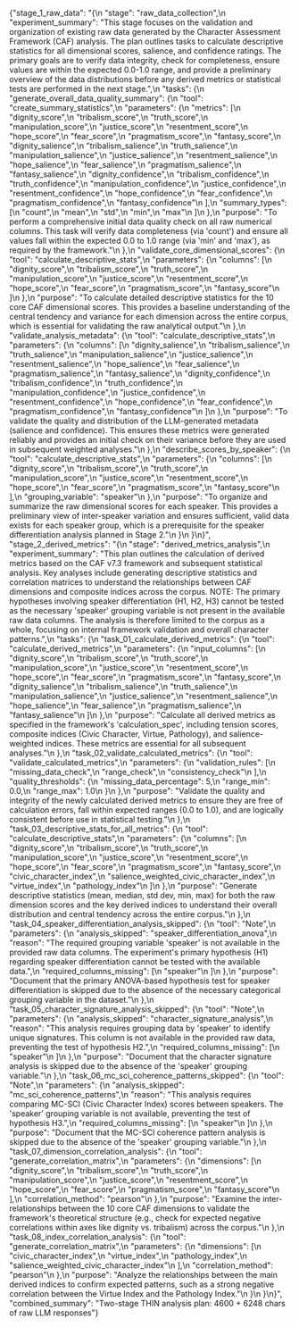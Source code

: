 {"stage_1_raw_data": "{\n  \"stage\": \"raw_data_collection\",\n  \"experiment_summary\": \"This stage focuses on the validation and organization of existing raw data generated by the Character Assessment Framework (CAF) analysis. The plan outlines tasks to calculate descriptive statistics for all dimensional scores, salience, and confidence ratings. The primary goals are to verify data integrity, check for completeness, ensure values are within the expected 0.0-1.0 range, and provide a preliminary overview of the data distributions before any derived metrics or statistical tests are performed in the next stage.\",\n  \"tasks\": {\n    \"generate_overall_data_quality_summary\": {\n      \"tool\": \"create_summary_statistics\",\n      \"parameters\": {\n        \"metrics\": [\n          \"dignity_score\",\n          \"tribalism_score\",\n          \"truth_score\",\n          \"manipulation_score\",\n          \"justice_score\",\n          \"resentment_score\",\n          \"hope_score\",\n          \"fear_score\",\n          \"pragmatism_score\",\n          \"fantasy_score\",\n          \"dignity_salience\",\n          \"tribalism_salience\",\n          \"truth_salience\",\n          \"manipulation_salience\",\n          \"justice_salience\",\n          \"resentment_salience\",\n          \"hope_salience\",\n          \"fear_salience\",\n          \"pragmatism_salience\",\n          \"fantasy_salience\",\n          \"dignity_confidence\",\n          \"tribalism_confidence\",\n          \"truth_confidence\",\n          \"manipulation_confidence\",\n          \"justice_confidence\",\n          \"resentment_confidence\",\n          \"hope_confidence\",\n          \"fear_confidence\",\n          \"pragmatism_confidence\",\n          \"fantasy_confidence\"\n        ],\n        \"summary_types\": [\n          \"count\",\n          \"mean\",\n          \"std\",\n          \"min\",\n          \"max\"\n        ]\n      },\n      \"purpose\": \"To perform a comprehensive initial data quality check on all raw numerical columns. This task will verify data completeness (via 'count') and ensure all values fall within the expected 0.0 to 1.0 range (via 'min' and 'max'), as required by the framework.\"\n    },\n    \"validate_core_dimensional_scores\": {\n      \"tool\": \"calculate_descriptive_stats\",\n      \"parameters\": {\n        \"columns\": [\n          \"dignity_score\",\n          \"tribalism_score\",\n          \"truth_score\",\n          \"manipulation_score\",\n          \"justice_score\",\n          \"resentment_score\",\n          \"hope_score\",\n          \"fear_score\",\n          \"pragmatism_score\",\n          \"fantasy_score\"\n        ]\n      },\n      \"purpose\": \"To calculate detailed descriptive statistics for the 10 core CAF dimensional scores. This provides a baseline understanding of the central tendency and variance for each dimension across the entire corpus, which is essential for validating the raw analytical output.\"\n    },\n    \"validate_analysis_metadata\": {\n      \"tool\": \"calculate_descriptive_stats\",\n      \"parameters\": {\n        \"columns\": [\n          \"dignity_salience\",\n          \"tribalism_salience\",\n          \"truth_salience\",\n          \"manipulation_salience\",\n          \"justice_salience\",\n          \"resentment_salience\",\n          \"hope_salience\",\n          \"fear_salience\",\n          \"pragmatism_salience\",\n          \"fantasy_salience\",\n          \"dignity_confidence\",\n          \"tribalism_confidence\",\n          \"truth_confidence\",\n          \"manipulation_confidence\",\n          \"justice_confidence\",\n          \"resentment_confidence\",\n          \"hope_confidence\",\n          \"fear_confidence\",\n          \"pragmatism_confidence\",\n          \"fantasy_confidence\"\n        ]\n      },\n      \"purpose\": \"To validate the quality and distribution of the LLM-generated metadata (salience and confidence). This ensures these metrics were generated reliably and provides an initial check on their variance before they are used in subsequent weighted analyses.\"\n    },\n    \"describe_scores_by_speaker\": {\n      \"tool\": \"calculate_descriptive_stats\",\n      \"parameters\": {\n        \"columns\": [\n          \"dignity_score\",\n          \"tribalism_score\",\n          \"truth_score\",\n          \"manipulation_score\",\n          \"justice_score\",\n          \"resentment_score\",\n          \"hope_score\",\n          \"fear_score\",\n          \"pragmatism_score\",\n          \"fantasy_score\"\n        ],\n        \"grouping_variable\": \"speaker\"\n      },\n      \"purpose\": \"To organize and summarize the raw dimensional scores for each speaker. This provides a preliminary view of inter-speaker variation and ensures sufficient, valid data exists for each speaker group, which is a prerequisite for the speaker differentiation analysis planned in Stage 2.\"\n    }\n  }\n}", "stage_2_derived_metrics": "{\n  \"stage\": \"derived_metrics_analysis\",\n  \"experiment_summary\": \"This plan outlines the calculation of derived metrics based on the CAF v7.3 framework and subsequent statistical analysis. Key analyses include generating descriptive statistics and correlation matrices to understand the relationships between CAF dimensions and composite indices across the corpus. NOTE: The primary hypotheses involving speaker differentiation (H1, H2, H3) cannot be tested as the necessary 'speaker' grouping variable is not present in the available raw data columns. The analysis is therefore limited to the corpus as a whole, focusing on internal framework validation and overall character patterns.\",\n  \"tasks\": {\n    \"task_01_calculate_derived_metrics\": {\n      \"tool\": \"calculate_derived_metrics\",\n      \"parameters\": {\n        \"input_columns\": [\n          \"dignity_score\",\n          \"tribalism_score\",\n          \"truth_score\",\n          \"manipulation_score\",\n          \"justice_score\",\n          \"resentment_score\",\n          \"hope_score\",\n          \"fear_score\",\n          \"pragmatism_score\",\n          \"fantasy_score\",\n          \"dignity_salience\",\n          \"tribalism_salience\",\n          \"truth_salience\",\n          \"manipulation_salience\",\n          \"justice_salience\",\n          \"resentment_salience\",\n          \"hope_salience\",\n          \"fear_salience\",\n          \"pragmatism_salience\",\n          \"fantasy_salience\"\n        ]\n      },\n      \"purpose\": \"Calculate all derived metrics as specified in the framework's 'calculation_spec', including tension scores, composite indices (Civic Character, Virtue, Pathology), and salience-weighted indices. These metrics are essential for all subsequent analyses.\"\n    },\n    \"task_02_validate_calculated_metrics\": {\n      \"tool\": \"validate_calculated_metrics\",\n      \"parameters\": {\n        \"validation_rules\": [\n          \"missing_data_check\",\n          \"range_check\",\n          \"consistency_check\"\n        ],\n        \"quality_thresholds\": {\n          \"missing_data_percentage\": 5,\n          \"range_min\": 0.0,\n          \"range_max\": 1.0\n        }\n      },\n      \"purpose\": \"Validate the quality and integrity of the newly calculated derived metrics to ensure they are free of calculation errors, fall within expected ranges (0.0 to 1.0), and are logically consistent before use in statistical testing.\"\n    },\n    \"task_03_descriptive_stats_for_all_metrics\": {\n      \"tool\": \"calculate_descriptive_stats\",\n      \"parameters\": {\n        \"columns\": [\n          \"dignity_score\",\n          \"tribalism_score\",\n          \"truth_score\",\n          \"manipulation_score\",\n          \"justice_score\",\n          \"resentment_score\",\n          \"hope_score\",\n          \"fear_score\",\n          \"pragmatism_score\",\n          \"fantasy_score\",\n          \"civic_character_index\",\n          \"salience_weighted_civic_character_index\",\n          \"virtue_index\",\n          \"pathology_index\"\n        ]\n      },\n      \"purpose\": \"Generate descriptive statistics (mean, median, std dev, min, max) for both the raw dimension scores and the key derived indices to understand their overall distribution and central tendency across the entire corpus.\"\n    },\n    \"task_04_speaker_differentiation_analysis_skipped\": {\n      \"tool\": \"Note\",\n      \"parameters\": {\n        \"analysis_skipped\": \"speaker_differentiation_anova\",\n        \"reason\": \"The required grouping variable 'speaker' is not available in the provided raw data columns. The experiment's primary hypothesis (H1) regarding speaker differentiation cannot be tested with the available data.\",\n        \"required_columns_missing\": [\n          \"speaker\"\n        ]\n      },\n      \"purpose\": \"Document that the primary ANOVA-based hypothesis test for speaker differentiation is skipped due to the absence of the necessary categorical grouping variable in the dataset.\"\n    },\n    \"task_05_character_signature_analysis_skipped\": {\n      \"tool\": \"Note\",\n      \"parameters\": {\n        \"analysis_skipped\": \"character_signature_analysis\",\n        \"reason\": \"This analysis requires grouping data by 'speaker' to identify unique signatures. This column is not available in the provided raw data, preventing the test of hypothesis H2.\",\n        \"required_columns_missing\": [\n          \"speaker\"\n        ]\n      },\n      \"purpose\": \"Document that the character signature analysis is skipped due to the absence of the 'speaker' grouping variable.\"\n    },\n    \"task_06_mc_sci_coherence_patterns_skipped\": {\n      \"tool\": \"Note\",\n      \"parameters\": {\n        \"analysis_skipped\": \"mc_sci_coherence_patterns\",\n        \"reason\": \"This analysis requires comparing MC-SCI (Civic Character Index) scores between speakers. The 'speaker' grouping variable is not available, preventing the test of hypothesis H3.\",\n        \"required_columns_missing\": [\n          \"speaker\"\n        ]\n      },\n      \"purpose\": \"Document that the MC-SCI coherence pattern analysis is skipped due to the absence of the 'speaker' grouping variable.\"\n    },\n    \"task_07_dimension_correlation_analysis\": {\n      \"tool\": \"generate_correlation_matrix\",\n      \"parameters\": {\n        \"dimensions\": [\n          \"dignity_score\",\n          \"tribalism_score\",\n          \"truth_score\",\n          \"manipulation_score\",\n          \"justice_score\",\n          \"resentment_score\",\n          \"hope_score\",\n          \"fear_score\",\n          \"pragmatism_score\",\n          \"fantasy_score\"\n        ],\n        \"correlation_method\": \"pearson\"\n      },\n      \"purpose\": \"Examine the inter-relationships between the 10 core CAF dimensions to validate the framework's theoretical structure (e.g., check for expected negative correlations within axes like dignity vs. tribalism) across the corpus.\"\n    },\n    \"task_08_index_correlation_analysis\": {\n      \"tool\": \"generate_correlation_matrix\",\n      \"parameters\": {\n        \"dimensions\": [\n          \"civic_character_index\",\n          \"virtue_index\",\n          \"pathology_index\",\n          \"salience_weighted_civic_character_index\"\n        ],\n        \"correlation_method\": \"pearson\"\n      },\n      \"purpose\": \"Analyze the relationships between the main derived indices to confirm expected patterns, such as a strong negative correlation between the Virtue Index and the Pathology Index.\"\n    }\n  }\n}", "combined_summary": "Two-stage THIN analysis plan: 4600 + 6248 chars of raw LLM responses"}